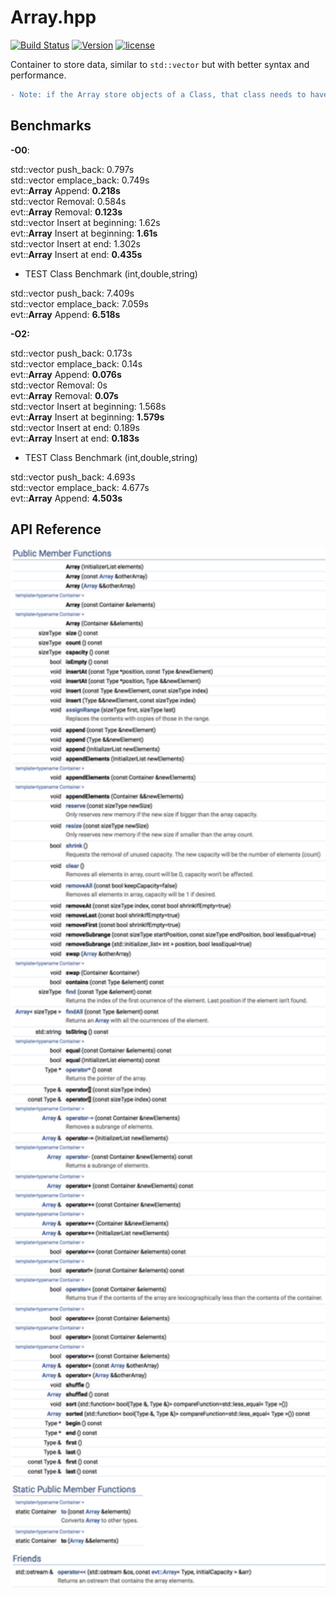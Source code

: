 # **Array**.hpp

[![Build Status](https://travis-ci.org/illescasDaniel/Array.hpp.svg?branch=master)](https://travis-ci.org/illescasDaniel/Array.hpp)
[![Version](https://img.shields.io/badge/version-v1.19-green.svg)](https://github.com/illescasDaniel/Array.hpp/releases)
[![license](https://img.shields.io/github/license/mashape/apistatus.svg?maxAge=2592000)](https://github.com/illescasDaniel/Array.hpp/blob/master/LICENCE) 

Container to store data, similar to `std::vector` but with better syntax and performance.  
```diff
- Note: if the Array store objects of a Class, that class needs to have a default constructor.
```

## Benchmarks

**-O0**:

std::vector push_back: 0.797s  
std::vector emplace_back: 0.749s  
evt::**Array** Append: **0.218s**  
std::vector Removal: 0.584s  
evt::**Array** Removal: **0.123s**  
std::vector Insert at beginning: 1.62s  
evt::**Array** Insert at beginning: **1.61s**  
std::vector Insert at end: 1.302s  
evt::**Array** Insert at end: **0.435s**  

- TEST Class Benchmark (int,double,string)  

std::vector push_back: 7.409s  
std::vector emplace_back: 7.059s  
evt::**Array** Append: **6.518s**  

**-O2:**  

std::vector push_back: 0.173s  
std::vector emplace_back: 0.14s  
evt::**Array** Append: **0.076s**  
std::vector Removal: 0s  
evt::**Array** Removal: **0.07s**  
std::vector Insert at beginning: 1.568s  
evt::**Array** Insert at beginning: **1.579s**  
std::vector Insert at end: 0.189s  
evt::**Array** Insert at end: **0.183s**  

- TEST Class Benchmark (int,double,string)  

std::vector push_back: 4.693s  
std::vector emplace_back: 4.677s  
evt::**Array** Append: **4.503s**  

## API Reference

<img src="Array.png" width="800">
